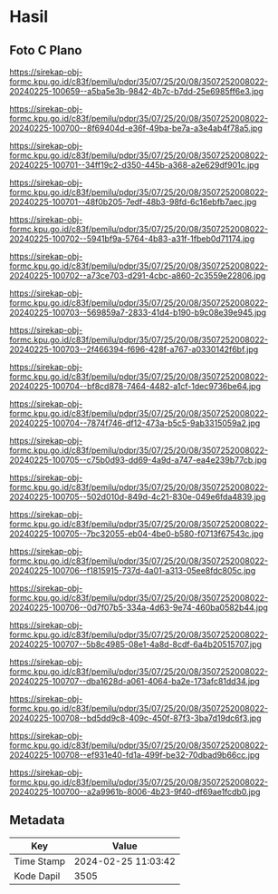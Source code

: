# Hasil

## Foto C Plano

https://sirekap-obj-formc.kpu.go.id/c83f/pemilu/pdpr/35/07/25/20/08/3507252008022-20240225-100659--a5ba5e3b-9842-4b7c-b7dd-25e6985ff6e3.jpg

https://sirekap-obj-formc.kpu.go.id/c83f/pemilu/pdpr/35/07/25/20/08/3507252008022-20240225-100700--8f69404d-e36f-49ba-be7a-a3e4ab4f78a5.jpg

https://sirekap-obj-formc.kpu.go.id/c83f/pemilu/pdpr/35/07/25/20/08/3507252008022-20240225-100701--34ff19c2-d350-445b-a368-a2e629df901c.jpg

https://sirekap-obj-formc.kpu.go.id/c83f/pemilu/pdpr/35/07/25/20/08/3507252008022-20240225-100701--48f0b205-7edf-48b3-98fd-6c16ebfb7aec.jpg

https://sirekap-obj-formc.kpu.go.id/c83f/pemilu/pdpr/35/07/25/20/08/3507252008022-20240225-100702--5941bf9a-5764-4b83-a31f-1fbeb0d71174.jpg

https://sirekap-obj-formc.kpu.go.id/c83f/pemilu/pdpr/35/07/25/20/08/3507252008022-20240225-100702--a73ce703-d291-4cbc-a860-2c3559e22806.jpg

https://sirekap-obj-formc.kpu.go.id/c83f/pemilu/pdpr/35/07/25/20/08/3507252008022-20240225-100703--569859a7-2833-41d4-b190-b9c08e39e945.jpg

https://sirekap-obj-formc.kpu.go.id/c83f/pemilu/pdpr/35/07/25/20/08/3507252008022-20240225-100703--2f466394-f696-428f-a767-a0330142f6bf.jpg

https://sirekap-obj-formc.kpu.go.id/c83f/pemilu/pdpr/35/07/25/20/08/3507252008022-20240225-100704--bf8cd878-7464-4482-a1cf-1dec9736be64.jpg

https://sirekap-obj-formc.kpu.go.id/c83f/pemilu/pdpr/35/07/25/20/08/3507252008022-20240225-100704--7874f746-df12-473a-b5c5-9ab3315059a2.jpg

https://sirekap-obj-formc.kpu.go.id/c83f/pemilu/pdpr/35/07/25/20/08/3507252008022-20240225-100705--c75b0d93-dd69-4a9d-a747-ea4e239b77cb.jpg

https://sirekap-obj-formc.kpu.go.id/c83f/pemilu/pdpr/35/07/25/20/08/3507252008022-20240225-100705--502d010d-849d-4c21-830e-049e6fda4839.jpg

https://sirekap-obj-formc.kpu.go.id/c83f/pemilu/pdpr/35/07/25/20/08/3507252008022-20240225-100705--7bc32055-eb04-4be0-b580-f0713f67543c.jpg

https://sirekap-obj-formc.kpu.go.id/c83f/pemilu/pdpr/35/07/25/20/08/3507252008022-20240225-100706--f1815915-737d-4a01-a313-05ee8fdc805c.jpg

https://sirekap-obj-formc.kpu.go.id/c83f/pemilu/pdpr/35/07/25/20/08/3507252008022-20240225-100706--0d7f07b5-334a-4d63-9e74-460ba0582b44.jpg

https://sirekap-obj-formc.kpu.go.id/c83f/pemilu/pdpr/35/07/25/20/08/3507252008022-20240225-100707--5b8c4985-08e1-4a8d-8cdf-6a4b20515707.jpg

https://sirekap-obj-formc.kpu.go.id/c83f/pemilu/pdpr/35/07/25/20/08/3507252008022-20240225-100707--dba1628d-a061-4064-ba2e-173afc81dd34.jpg

https://sirekap-obj-formc.kpu.go.id/c83f/pemilu/pdpr/35/07/25/20/08/3507252008022-20240225-100708--bd5dd9c8-409c-450f-87f3-3ba7d19dc6f3.jpg

https://sirekap-obj-formc.kpu.go.id/c83f/pemilu/pdpr/35/07/25/20/08/3507252008022-20240225-100708--ef931e40-fd1a-499f-be32-70dbad9b66cc.jpg

https://sirekap-obj-formc.kpu.go.id/c83f/pemilu/pdpr/35/07/25/20/08/3507252008022-20240225-100700--a2a9961b-8006-4b23-9f40-df69ae1fcdb0.jpg


## Metadata

| Key        | Value               |
| ---------- | ------------------- |
| Time Stamp | 2024-02-25 11:03:42 |
| Kode Dapil | 3505                |



